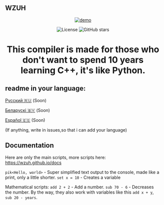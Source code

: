 ## WZUH
<p align="center">
  <a href="https://postimg.cc/fVgy5nnB">
    <img src="https://i.postimg.cc/TPTbdfkM/Utool-20250518-154454559.png" alt="demo" />
  </a>
</p>
<p align="center">
  <img src="https://img.shields.io/github/license/XZY123lol/wzuh?color=blue" alt="License" />
  <img src="https://img.shields.io/github/stars/XZY123lol/wzuh?style=social" alt="GitHub stars" />
</p>
<h1 align="center">This compiler is made for those who don't want to spend 10 years learning C++, it's like Python.</h1>

## readme in your language:
[Русский 🇷🇺](./readmelang/README.ru.md) (Soon)

[Беларускі 🇧🇾](./readmelang/README.by.md) (Soon)

[Español 🇪🇸](./readmelang/README.es.md) (Soon)

(If anything, write in issues,so that i can add your language)
## Documentation
Here are only the main scripts, more scripts here: https://wzuh.github.io/docs

`pik<Hello, world>` - Super simplified text output to the console, made like a print, only a little shorter.
`set x = 10` - Creates a variable

Mathematical scripts:
`add 2 + 2` - Add a number.
`sub 70 - 6` - Decreases the number.
By the way, they also work with variables like this `add x + y`, `sub 20 - years`.
